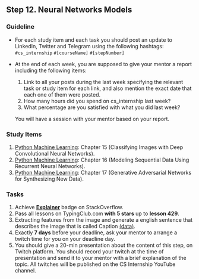 ## Step 12. Neural Networks Models

### Guideline

- For each study item and each task you should post an update to LinkedIn, Twitter and Telegram using the following hashtags:
`#cs_internship`
`#[courseName]`
`#[stepNumber]`

- At the end of each week, you are supposed to give your mentor a report including the following items:
  1. Link to all your posts during the last week specifying the relevant task or study item for each link, and also mention the exact date that each one of them were posted.
  2. How many hours did you spend on cs_internship last week?
  3. What percentage are you satisfied with what you did last week?
  
  You will have a session with your mentor based on your report.
  
  
### Study Items

  1. [Python Machine Learning](README.md): Chapter 15 (Classifying Images with Deep Convolutional Neural Networks).
  2. [Python Machine Learning](README.md): Chapter 16 (Modeling Sequential Data Using Recurrent Neural Networks).
  3. [Python Machine Learning](README.md): Chapter 17 (Generative Adversarial Networks for Synthesizing New Data).


### Tasks

 1. Achieve [**Explainer**](https://stackoverflow.com/help/badges/4368/explainer) badge on StackOverflow.  
 2. Pass all lessons on TypingClub.com **with 5 stars** up to **lesson 429**.
 3. Extracting features from the image and generate a english sentence that describes the image that is called Caption [(data)](https://www.kaggle.com/hsankesara/flickr-image-dataset).
 4. Exactly **7 days** before your deadline, ask your mentor to arrange a twitch time for you on your deadline day.
 5. You should give a 20-min presentation about the content of this step, on Twitch platform. You should record your twitch at the time of presentation and send it to your mentor with a brief explanation of the topic. All twitches will be published on the CS Internship YouTube channel.



